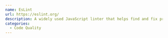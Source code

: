 ```yaml
---
name: EsLint
url: https://eslint.org/
description: A widely used JavaScript linter that helps find and fix problems in your code.
categories:
  - Code Quality
---
```

